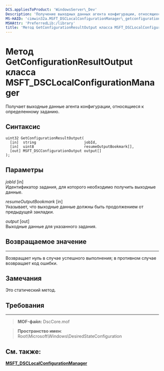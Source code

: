 ```yaml
---
DCS.appliesToProduct: 'WindowsServer\_Dev'
Description: 'Получение выходных данных агента конфигурации, относящихся к определенному заданию'
MS-HAID: 'cimwin32a.MSFT_DSCLocalConfigurationManager\_getconfigurationresultoutput'
MSHAttr: 'PreferredLib:/library'
title: 'Метод GetConfigurationResultOutput класса MSFT_DSCLocalConfigurationManager'
---
```


# Метод GetConfigurationResultOutput класса MSFT_DSCLocalConfigurationManager

Получает выходные данные агента конфигурации, относящиеся к определенному заданию.

Синтаксис
------

```mof
uint32 GetConfigurationResultOutput(
  [in]  string                      jobId,
  [in]  uint8                       resumeOutputBookmark[],
  [out] MSFT_DSCConfigurationOutput output[]
);
```

Параметры
----------

*jobId* \[in\]  
Идентификатор задания, для которого необходимо получить выходные данные.

*resumeOutputBookmark* \[in\]  
Указывает, что выходные данные должны быть продолжением от предыдущей закладки.

*output* \[out\]  
Выходные данные для указанного задания.

## Возвращаемое значение
------------

Возвращает нуль в случае успешного выполнения; в противном случае возвращает код ошибки.

## Замечания

Это статический метод.

## Требования
------------
>**MOF-файл:** DscCore.mof

>**Пространство имен**: Root\Microsoft\Windows\DesiredStateConfiguration


## См. также:


[**MSFT_DSCLocalConfigurationManager**](msft-dsclocalconfigurationmanager.md)

 

 





<!--HONumber=Apr16_HO2-->


